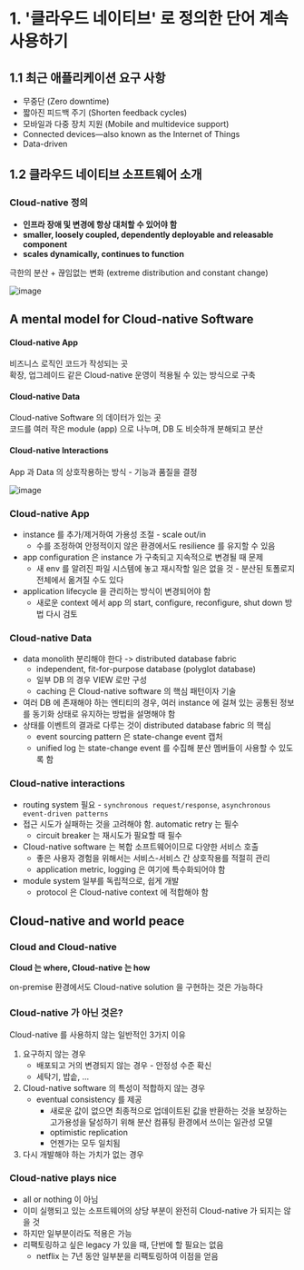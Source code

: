 # 1. '클라우드 네이티브' 로 정의한 단어 계속 사용하기

## 1.1 최근 애플리케이션 요구 사항
- 무중단 (Zero downtime)
- 짧아진 피드백 주기 (Shorten feedback cycles)
- 모바일과 다중 장치 지원 (Mobile and multidevice support)
- Connected devices—also known as the Internet of Things
- Data-driven

## 1.2 클라우드 네이티브 소프트웨어 소개
### Cloud-native 정의
- **인프라 장애 및 변경에 항상 대처할 수 있어야 함**
- **smaller, loosely coupled, dependently deployable and releasable component**
- **scales dynamically, continues to function**

극한의 분산 + 끊임없는 변화 (extreme distribution and constant change)

![image](https://user-images.githubusercontent.com/10507662/144228266-12b3bb8e-474e-439d-a598-60fd458b74c1.png)

## A mental model for Cloud-native Software
#### Cloud-native App
비즈니스 로직인 코드가 작성되는 곳  
확장, 업그레이드 같은 Cloud-native 운영이 적용될 수 있는 방식으로 구축

#### Cloud-native Data
Cloud-native Software 의 데이터가 있는 곳  
코드를 여러 작은 module (app) 으로 나누며, DB 도 비슷하개 분해되고 분산

#### Cloud-native Interactions
App 과 Data 의 상호작용하는 방식 - 기능과 품질을 결정

![image](https://user-images.githubusercontent.com/10507662/144229812-c8e11762-811a-4eee-a866-b7d821ba50c2.png)

### Cloud-native App
- instance 를 추가/제거하여 가용성 조절 - scale out/in
    - 수를 조정하여 안정적이지 않은 환경에서도 resilience 를 유지할 수 있음
- app configuration 은 instance 가 구축되고 지속적으로 변경될 때 문제
    - 새 env 를 알려진 파일 시스템에 놓고 재시작할 일은 없을 것 - 분산된 토폴로지 전체에서 옮겨질 수도 있다
- application lifecycle 을 관리하는 방식이 변경되어야 함
    - 새로운 context 에서 app 의 start, configure, reconfigure, shut down 방법 다시 검토

### Cloud-native Data
- data monolith 분리해야 한다 -> distributed database fabric
    - independent, fit-for-purpose database (polyglot database)
    - 일부 DB 의 경우 VIEW 로만 구성
    - caching 은 Cloud-native software 의 핵심 패턴이자 기술
- 여러 DB 에 존재해야 하는 엔티티의 경우, 여러 instance 에 걸쳐 있는 공통된 정보를 동기화 상태로 유지하는 방법을 설명해야 함
- 상태를 이벤트의 결과로 다루는 것이 distributed database fabric 의 핵심
    - event sourcing pattern 은 state-change event 캡처
    - unified log 는 state-change event 를 수집해 분산 멤버들이 사용할 수 있도록 함

### Cloud-native interactions
- routing system 필요 - `synchronous request/response`, `asynchronous event-driven patterns`
- 접근 시도가 실패하는 것을 고려해야 함. automatic retry 는 필수
    - circuit breaker 는 재시도가 필요할 때 필수
- Cloud-native software 는 복합 소프트웨어이므로 다양한 서비스 호출
    - 좋은 사용자 경험을 위해서는 서비스-서비스 간 상호작용를 적절히 관리
    - application metric, logging 은 여기에 특수화되어야 함
- module system 일부를 독립적으로, 쉽게 개발
    - protocol 은 Cloud-native context 에 적합해야 함

## Cloud-native and world peace
### Cloud and Cloud-native
**Cloud 는 where, Cloud-native 는 how**

on-premise 환경에서도 Cloud-native solution 을 구현하는 것은 가능하다

### Cloud-native 가 아닌 것은?
Cloud-native 를 사용하지 않는 일반적인 3가지 이유

1. 요구하지 않는 경우
    - 배포되고 거의 변경되지 않는 경우 - 안정성 수준 확신
    - 세탁기, 밥솥, ...
2. Cloud-native software 의 특성이 적합하지 않는 경우
    - eventual consistency 를 제공
        - 새로운 값이 없으면 최종적으로 업데이트된 값을 반환하는 것을 보장하는 고가용성을 달성하기 위해 분산 컴퓨팅 환경에서 쓰이는 일관성 모델
        - optimistic replication
        - 언젠가는 모두 일치됨
3. 다시 개발해야 하는 가치가 없는 경우

### Cloud-native plays nice
- all or nothing 이 아님
- 이미 실행되고 있는 소프트웨어의 상당 부분이 완전히 Cloud-native 가 되지는 않을 것  
- 하지만 일부분이라도 적용은 가능
- 리팩토링하고 싶은 legacy 가 있을 때, 단번에 할 필요는 없음
    - netflix 는 7년 동안 일부분을 리팩토링하여 이점을 얻음